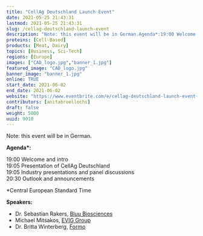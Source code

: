 ```yaml
---
title: "CellAg Deutschland Launch Event"
date: 2021-05-25 21:43:31
lastmod: 2021-05-25 21:43:31
slug: /cellag-deutschland-launch-event
description: "Note: this event will be in German.Agenda*:19:00 Welcome and intro19:05 Presentation of CellAg Deutschland19:05 Industry presentations and panel discussions20:30 Outlook and announcements*Central European Standard TimeSpeakers:Dr. Sebastian Rakers, Bluu BiosciencesMichael Mitsakos, EVIG GroupDr. Britta Winterberg, Formo"
proteins: [Cell-Based]
products: [Meat, Dairy]
topics: [Business, Sci-Tech]
regions: [Europe]
images: ["CAD_logo.jpg","banner_1.jpg"]
featured_image: "CAD_logo.jpg"
banner_image: "banner_1.jpg"
online: TRUE
start_date: 2021-06-02
end_date: 2021-06-02
website: "https://www.eventbrite.com/e/cellag-deutschland-launch-event-tickets-155493331741"
contributors: [anitabroellochs]
draft: false
weight: 5000
uuid: 9010
---
```

<p>Note: this event will be in German.</p>
<p><strong>Agenda*:</strong></p>
<p>19:00 Welcome and intro<br />
19:05 Presentation of CellAg Deutschland<br />
19:05 Industry presentations and panel discussions<br />
20:30 Outlook and announcements</p>
<p>*Central European Standard Time</p>
<p><strong>Speakers:</strong></p>
<ul>
<li>Dr. Sebastian Rakers, <a href="https://www.bluu.bio/">Bluu Biosciences</a></li>
<li>Michael Mitsakos, <a href="https://www.evig.group/">EVIG Group</a></li>
<li>Dr. Britta Winterberg, <a href="https://www.legendairyfoods.de/">Formo</a></li>
</ul>
